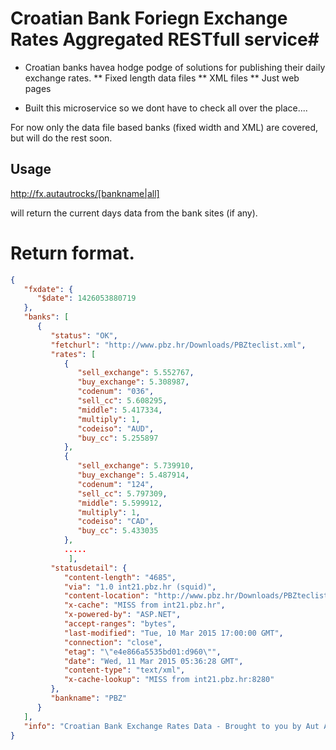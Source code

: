 # Croatian Bank Foriegn Exchange Rates Aggregated RESTfull service#

* Croatian banks havea hodge podge of solutions for publishing their daily exchange rates.
** Fixed length data files
** XML files
** Just web pages

- Built this microservice so we dont have to check all over the place....

For now only the data file based banks (fixed width and XML) are covered, but will do the rest soon.




## Usage

http://fx.autautrocks/[bankname|all]

will return the current days data from the bank sites (if any).

# Return format.

```json
{
   "fxdate": {
      "$date": 1426053880719
   },
   "banks": [
      {
         "status": "OK",
         "fetchurl": "http://www.pbz.hr/Downloads/PBZteclist.xml",
         "rates": [
            {
               "sell_exchange": 5.552767,
               "buy_exchange": 5.308987,
               "codenum": "036",
               "sell_cc": 5.608295,
               "middle": 5.417334,
               "multiply": 1,
               "codeiso": "AUD",
               "buy_cc": 5.255897
            },
            {
               "sell_exchange": 5.739910,
               "buy_exchange": 5.487914,
               "codenum": "124",
               "sell_cc": 5.797309,
               "middle": 5.599912,
               "multiply": 1,
               "codeiso": "CAD",
               "buy_cc": 5.433035
            },
            .....
             ],
         "statusdetail": {
            "content-length": "4685",
            "via": "1.0 int21.pbz.hr (squid)",
            "content-location": "http://www.pbz.hr/Downloads/PBZteclist.xml",
            "x-cache": "MISS from int21.pbz.hr",
            "x-powered-by": "ASP.NET",
            "accept-ranges": "bytes",
            "last-modified": "Tue, 10 Mar 2015 17:00:00 GMT",
            "connection": "close",
            "etag": "\"e4e866a5535bd01:d960\"",
            "date": "Wed, 11 Mar 2015 05:36:28 GMT",
            "content-type": "text/xml",
            "x-cache-lookup": "MISS from int21.pbz.hr:8280"
         },
         "bankname": "PBZ"
      }
   ],
   "info": "Croatian Bank Exchange Rates Data - Brought to you by Aut Aut"
}
```
 
